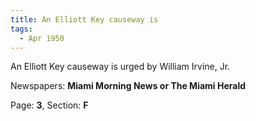 ```yaml
---  
title: An Elliott Key causeway is  
tags:  
  - Apr 1950  
---  
```

  
An Elliott Key causeway is urged by William Irvine, Jr.  
  
Newspapers: **Miami Morning News or The Miami Herald**  
  
Page: **3**, Section: **F** 

